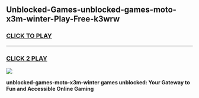
## Unblocked-Games-unblocked-games-moto-x3m-winter-Play-Free-k3wrw
<h3>
<a href="https://premium76.site?title=unblocked-games-moto-x3m-winter&ref=15A">CLICK TO PLAY</a></h3>
<hr>

<h3>
<a href="https://premium76.site?title=unblocked-games-moto-x3m-winter&ref=15A">CLICK 2 PLAY</a>
  
</h3>

<a href="https://premium76.site?title=unblocked-games-moto-x3m-winter&ref=15A"><img src="https://clearcache.store/games.png"></a>


**unblocked-games-moto-x3m-winter games unblocked: Your Gateway to Fun and Accessible Online Gaming**
